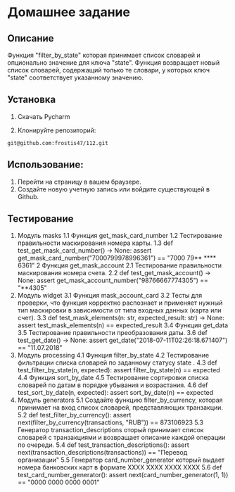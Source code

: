 # Домашнее задание
## Описание 

Функция "filter_by_state" которая принимает список словарей и опционально значение для ключа "state".
Функция возвращает новый список словарей, содержащий только те словари, у которых ключ 
"state" соответствует указанному значению.


## Установка 


1. Скачать Pycharm

2. Клонируйте репозиторий:

``git@github.com:frostis47/112.git``


## Использование:

1. Перейти на страницу в вашем браузере.
2. Создайте новую учетную запись или войдите существующей в Github.


## Тестирование 
1. Модуль masks 
1.1 Функция get_mask_card_number
1.2 Тестирование правильности маскирования номера карты.
1.3 def test_get_mask_card_number() -> None:
    assert get_mask_card_number("7000799978996361") == "7000 79** **** 6361"
2 Функция get_mask_account
2.1 Тестирование правильности маскирования номера счета.
2.2 def test_get_mask_account() -> None:
    assert get_mask_account_number("98766667774305") == "**4305"
3. Модуль widget
3.1 Функция mask_account_card 
3.2 Тесты для проверки, что функция корректно распознает и применяет нужный тип маскировки в зависимости от типа входных данных (карта или счет).
3.3 def test_mask_elements(n: str, expected_result: str) -> None:
    assert test_mask_elements(n) == expected_result
3.4 Функция get_data
3.5 Тестирование правильности преобразования даты.
3.6 def test_get_date() -> None:
    assert get_date("2018-07-11T02:26:18.671407") == "11.07.2018"
4. Модуль processing
4.1 Функция filter_by_state
4.2 Тестирование фильтрации списка словарей по заданному статусу 
state .
4.3 def test_filter_by_state(n, expected):
    assert filter_by_state(n) == expected
4.4 Функция sort_by_date
4.5 Тестирование сортировки списка словарей по датам в порядке убывания и возрастания.
4.6 def test_sort_by_date(n, expected):
    assert sort_by_date(n) == expected
5.  Модуль generators
5.1 Создайте функцию 
filter_by_currency, которая принимает на вход список словарей, представляющих транзакции.
5.2 def test_filter_by_currency():
    assert next(filter_by_currency(transactions, "RUB")) == 873106923
5.3 Генератор 
transaction_descriptions оторый принимает список словарей с транзакциями и возвращает описание каждой операции по очереди.
5.4 def test_transaction_descriptions():
    assert next(transaction_descriptions(transactions)) == "Перевод организации"
5.5 Генератор 
card_number_generator который выдает номера банковских карт в формате 
XXXX XXXX XXXX XXXX
5.6 def test_card_number_generator():
    assert next(card_number_generator(1, 1)) == "0000 0000 0000 0001"